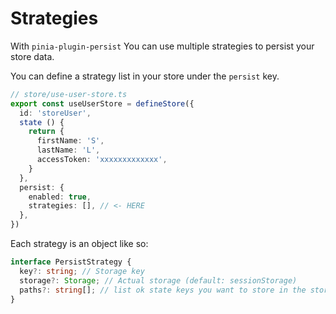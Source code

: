 # Strategies

With `pinia-plugin-persist` You can use multiple strategies to persist your store data.

You can define a strategy list in your store under the `persist` key.

```typescript
// store/use-user-store.ts
export const useUserStore = defineStore({
  id: 'storeUser',
  state () {
    return {
      firstName: 'S',
      lastName: 'L',
      accessToken: 'xxxxxxxxxxxxx',
    }
  },
  persist: {
    enabled: true,
    strategies: [], // <- HERE
  },
})
```

Each strategy is an object like so:

```typescript
interface PersistStrategy {
  key?: string; // Storage key
  storage?: Storage; // Actual storage (default: sessionStorage)
  paths?: string[]; // list ok state keys you want to store in the storage
}
```
